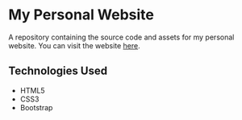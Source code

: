 # My Personal Website

A repository containing the source code and assets for my personal website. You can visit the website [here](https://sanchitd9.github.io/my_site/).

## Technologies Used

- HTML5
- CSS3
- Bootstrap
